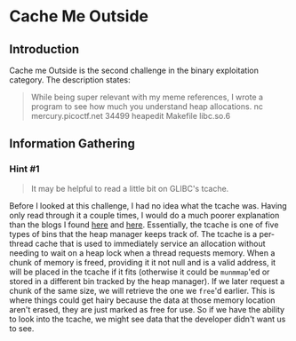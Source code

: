# Cache Me Outside

## Introduction

Cache me Outside is the second challenge in the binary exploitation category. The description states:

> While being super relevant with my meme references, I wrote a program to see how much you understand heap allocations. nc mercury.picoctf.net 34499 heapedit Makefile libc.so.6

## Information Gathering

### Hint #1

> It may be helpful to read a little bit on GLIBC's tcache.

Before I looked at this challenge, I had no idea what the tcache was. Having only read through it a couple times, I would do a much poorer explanation than the blogs I found [here][azeria] and [here][azeria]. Essentially, the tcache is one of five types of bins that the heap manager keeps track of. The tcache is a per-thread cache that is used to immediately service an allocation without needing to wait on a heap lock when a thread requests memory. When a chunk of memory is freed, providing it it not null and is a valid address, it will be placed in the tcache if it fits (otherwise it could be `munmmap`'ed or stored in a different bin tracked by the heap manager). If we later request a chunk of the same size, we will retrieve the one we `free`'d earlier. This is where things could get hairy because the data at those memory location aren't erased, they are just marked as free for use. So if we have the ability to look into the tcache, we might see data that the developer didn't want us to see.

[azeria]: https://azeria-labs.com/heap-exploitation-part-2-glibc-heap-free-bins/
[nightmare]: https://azeria-labs.com/heap-exploitation-part-2-glibc-heap-free-bins/